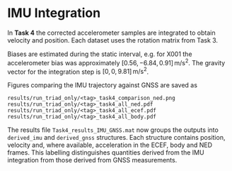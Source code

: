 # IMU Integration

In **Task&nbsp;4** the corrected accelerometer samples are integrated to obtain velocity and position. Each dataset uses the rotation matrix from Task&nbsp;3.

Biases are estimated during the static interval, e.g. for X001 the accelerometer bias was approximately $[0.56,-6.84,0.91]\,\mathrm{m/s^2}$. The gravity vector for the integration step is $[0,0,9.81]\,\mathrm{m/s^2}$.

Figures comparing the IMU trajectory against GNSS are saved as

```
results/run_triad_only/<tag>_task4_comparison_ned.png
results/run_triad_only/<tag>_task4_all_ned.pdf
results/run_triad_only/<tag>_task4_all_ecef.pdf
results/run_triad_only/<tag>_task4_all_body.pdf
```

The results file `Task4_results_IMU_GNSS.mat` now groups the outputs into
`derived_imu` and `derived_gnss` structures. Each structure contains
position, velocity and, where available, acceleration in the ECEF, body and
NED frames. This labelling distinguishes quantities derived from the IMU
integration from those derived from GNSS measurements.
